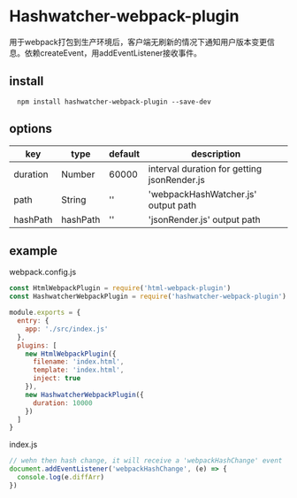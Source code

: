 # Hashwatcher-webpack-plugin
用于webpack打包到生产环境后，客户端无刷新的情况下通知用户版本变更信息。依赖createEvent，用addEventListener接收事件。

## install
``` node
  npm install hashwatcher-webpack-plugin --save-dev
```

## options
| key | type | default | description |
|-----|------|---------| ----------- |
| duration | Number | 60000 | interval duration for getting jsonRender.js |
| path | String | '' | 'webpackHashWatcher.js' output path |
| hashPath | hashPath | '' | 'jsonRender.js' output path |

## example
webpack.config.js
``` javascript
const HtmlWebpackPlugin = require('html-webpack-plugin')
const HashwatcherWebpackPlugin = require('hashwatcher-webpack-plugin')

module.exports = {
  entry: {
    app: './src/index.js'
  },
  plugins: [
    new HtmlWebpackPlugin({
      filename: 'index.html',
      template: 'index.html',
      inject: true
    }),
    new HashwatcherWebpackPlugin({
      duration: 10000
    })
  ]
}
```
index.js
``` javascript
// wehn then hash change, it will receive a 'webpackHashChange' event
document.addEventListener('webpackHashChange', (e) => {
  console.log(e.diffArr)
})
```

